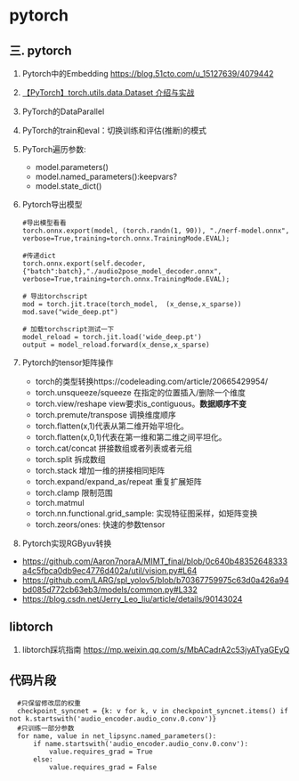 # pytorch

## 三. pytorch
1. Pytorch中的Embedding https://blog.51cto.com/u_15127639/4079442
1. [【PyTorch】torch.utils.data.Dataset 介绍与实战](https://blog.csdn.net/weixin_44211968/article/details/123744513)
1. PyTorch的DataParallel
1. PyTorch的train和eval：切换训练和评估(推断)的模式
1. PyTorch遍历参数:
    - model.parameters()
    - model.named_parameters():keepvars?
    - model.state_dict()
1. Pytorch导出模型
    ```
    #导出模型看看
    torch.onnx.export(model, (torch.randn(1, 90)), "./nerf-model.onnx", verbose=True,training=torch.onnx.TrainingMode.EVAL);
    
    #传递dict
    torch.onnx.export(self.decoder, {"batch":batch},"./audio2pose_model_decoder.onnx", verbose=True,training=torch.onnx.TrainingMode.EVAL);

    # 导出torchscript
    mod = torch.jit.trace(torch_model,  (x_dense,x_sparse))
    mod.save("wide_deep.pt")
    
    # 加载torchscript测试一下
    model_reload = torch.jit.load('wide_deep.pt')
    output = model_reload.forward(x_dense,x_sparse)

    ```
1. Pytorch的tensor矩阵操作
   - torch的类型转换https://codeleading.com/article/20665429954/
   - torch.unsqueeze/squeeze 在指定的位置插入/删除一个维度
   - torch.view/reshape  view要求is_contiguous。**数据顺序不变**
   - torch.premute/transpose 调换维度顺序
   - torch.flatten(x,1)代表从第二维开始平坦化。
   - torch.flatten(x,0,1)代表在第一维和第二维之间平坦化。
   - torch.cat/concat 拼接数组或者列表或者元组
   - torch.split 拆成数组
   - torch.stack 增加一维的拼接相同矩阵
   - torch.expand/expand_as/repeat 重复扩展矩阵
   - torch.clamp 限制范围
   - torch.matmul
   - torch.nn.functional.grid_sample: 实现特征图采样，如矩阵变换
   - torch.zeors/ones: 快速的参数tensor

1. Pytorch实现RGByuv转换
  - https://github.com/Aaron7noraA/MIMT_final/blob/0c640b48352648333a4c5fbca0db9ec4776d402a/util/vision.py#L64
  - https://github.com/LARG/spl_yolov5/blob/b70367759975c63d0a426a94bd085d772cb63eb3/models/common.py#L332
  - https://blog.csdn.net/Jerry_Leo_liu/article/details/90143024

## libtorch
1. libtorch踩坑指南 https://mp.weixin.qq.com/s/MbACadrA2c53jyATyaGEyQ

## 代码片段
   ```
     #只保留修改层的权重
     checkpoint_syncnet = {k: v for k, v in checkpoint_syncnet.items() if not k.startswith('audio_encoder.audio_conv.0.conv')}
     #只训练一部分参数
     for name, value in net_lipsync.named_parameters():
         if name.startswith('audio_encoder.audio_conv.0.conv'):
             value.requires_grad = True
         else:
             value.requires_grad = False
   ```